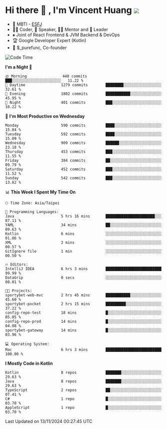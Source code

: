 # Hi there 👋 , I'm Vincent Huang ![](https://komarev.com/ghpvc/?username=Jian-Min-Huang)
- 👀 MBTI - [ESFJ](https://www.16personalities.com/esfj-personality)
- 👨‍💻 Coder, 🎤 Speaker, 👨‍🏫 Mentor and 🚀 Leader
- ♠️ Joint of React Frontend & JVM Backend & DevOps
- 🏆 Google Developer Expert (Kotlin)
- 💼 $_purefunc, Co-founder

<!--START_SECTION:waka-->
![Code Time](http://img.shields.io/badge/Code%20Time-4%2C716%20hrs%208%20mins-blue)

**I'm a Night 🦉** 

```text
🌞 Morning                440 commits         ███░░░░░░░░░░░░░░░░░░░░░░   11.22 % 
🌆 Daytime                1279 commits        ████████░░░░░░░░░░░░░░░░░   32.61 % 
🌃 Evening                1802 commits        ███████████░░░░░░░░░░░░░░   45.95 % 
🌙 Night                  401 commits         ███░░░░░░░░░░░░░░░░░░░░░░   10.22 % 
```
📅 **I'm Most Productive on Wednesday** 

```text
Monday                   590 commits         ████░░░░░░░░░░░░░░░░░░░░░   15.04 % 
Tuesday                  592 commits         ████░░░░░░░░░░░░░░░░░░░░░   15.09 % 
Wednesday                909 commits         ██████░░░░░░░░░░░░░░░░░░░   23.18 % 
Thursday                 453 commits         ███░░░░░░░░░░░░░░░░░░░░░░   11.55 % 
Friday                   384 commits         ██░░░░░░░░░░░░░░░░░░░░░░░   09.79 % 
Saturday                 452 commits         ███░░░░░░░░░░░░░░░░░░░░░░   11.52 % 
Sunday                   542 commits         ███░░░░░░░░░░░░░░░░░░░░░░   13.82 % 
```


📊 **This Week I Spent My Time On** 

```text
🕑︎ Time Zone: Asia/Taipei

💬 Programming Languages: 
Java                     5 hrs 16 mins       ██████████████████████░░░   87.11 % 
YAML                     34 mins             ██░░░░░░░░░░░░░░░░░░░░░░░   09.63 % 
Kotlin                   6 mins              ░░░░░░░░░░░░░░░░░░░░░░░░░   01.86 % 
XML                      2 mins              ░░░░░░░░░░░░░░░░░░░░░░░░░   00.57 % 
GitIgnore file           1 min               ░░░░░░░░░░░░░░░░░░░░░░░░░   00.50 % 

🔥 Editors: 
IntelliJ IDEA            6 hrs 3 mins        █████████████████████████   99.99 % 
DataGrip                 0 secs              ░░░░░░░░░░░░░░░░░░░░░░░░░   00.01 % 

🐱‍💻 Projects: 
sportybet-web-mvc        2 hrs 45 mins       ███████████░░░░░░░░░░░░░░   45.60 % 
sportybet-pocket         2 hrs 15 mins       █████████░░░░░░░░░░░░░░░░   37.22 % 
config-repo-test         18 mins             █░░░░░░░░░░░░░░░░░░░░░░░░   05.05 % 
config-repo-prod         14 mins             █░░░░░░░░░░░░░░░░░░░░░░░░   04.08 % 
sportybet-gateway        14 mins             █░░░░░░░░░░░░░░░░░░░░░░░░   03.96 % 

💻 Operating System: 
Mac                      6 hrs 3 mins        █████████████████████████   100.00 % 
```

**I Mostly Code in Kotlin** 

```text
Kotlin                   8 repos             ███████░░░░░░░░░░░░░░░░░░   29.63 % 
Java                     8 repos             ███████░░░░░░░░░░░░░░░░░░   29.63 % 
TypeScript               2 repos             ██░░░░░░░░░░░░░░░░░░░░░░░   07.41 % 
C#                       1 repo              █░░░░░░░░░░░░░░░░░░░░░░░░   03.70 % 
AppleScript              1 repo              █░░░░░░░░░░░░░░░░░░░░░░░░   03.70 % 
```




 Last Updated on 13/11/2024 00:27:45 UTC
<!--END_SECTION:waka-->
